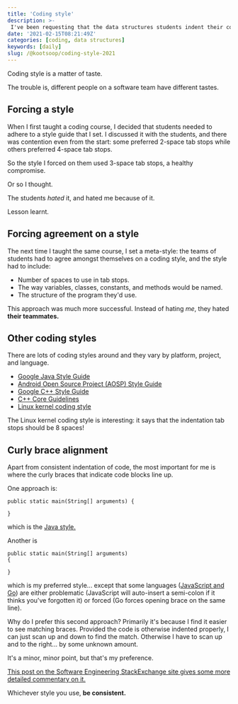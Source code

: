 ```yaml
---
title: 'Coding style'
description: >-
 I've been requesting that the data structures students indent their code, and that's it.  It still doesn't help sometimes.
date: '2021-02-15T08:21:49Z'
categories: [coding, data structures]
keywords: [daily]
slug: /@kootsoop/coding-style-2021
---
```

Coding style is a matter of taste.

The trouble is, different people on a software team have different tastes.

## Forcing a style

When I first taught a coding course, I decided that students needed to adhere to a style guide that I set.  I discussed it with the students, and there was contention even from the start: some preferred 2-space tab stops while others preferred 4-space tab stops.

So the style I forced on them used 3-space tab stops, a healthy compromise.

Or so I thought.

The students *hated* it, and hated me because of it.

Lesson learnt.

## Forcing agreement on a style

The next time I taught the same course, I set a meta-style: the teams of students had to agree amongst themselves on a coding style, and the style had to include:

 * Number of spaces to use in tab stops.
 * The way variables, classes, constants, and methods would be named.
 * The structure of the program they'd use.

This approach was much more successful. Instead of hating *me*, they hated **their teammates.**

## Other coding styles

There are lots of coding styles around and they vary by platform, project, and language.

* [Google Java Style Guide](https://google.github.io/styleguide/javaguide.html)
* [Android Open Source Project (AOSP) Style Guide](https://source.android.com/setup/contribute/code-style)
* [Google C++ Style Guide](https://google.github.io/styleguide/cppguide.html)
* [C++ Core Guidelines](https://github.com/isocpp/CppCoreGuidelines)
* [Linux kernel coding style](https://www.kernel.org/doc/html/v4.10/process/coding-style.html)

The Linux kernel coding style is interesting: it says that the indentation tab stops should be 8 spaces!

## Curly brace alignment

Apart from consistent indentation of code, the most important for me is where the curly braces that indicate code blocks line up.

One approach is:

    public static main(String[] arguments) {

	}

which is the [Java style.](https://google.github.io/styleguide/javaguide.html#s4.7-grouping-parentheses)

Another is

    public static main(String[] arguments) 
	{

	}

which is my preferred style... except that some languages ([JavaScript and Go](https://jeremybytes.blogspot.com/2013/04/where-do-curly-braces-belong.html)) are either problematic (JavaScript will auto-insert a semi-colon if it thinks you've forgotten it) or forced (Go forces opening brace on the same line).


Why do I prefer this second approach?  Primarily it's because I find it easier to see matching braces. Provided the code is otherwise indented properly, I can just scan up and down to find the match.  Otherwise I have to scan up and to the right... by some unknown amount.

It's a minor, minor point, but that's my preference.

[This post on the Software Engineering StackExchange site gives some more detailed commentary on it.](https://softwareengineering.stackexchange.com/a/2786/2722)

Whichever style you use, **be consistent.**